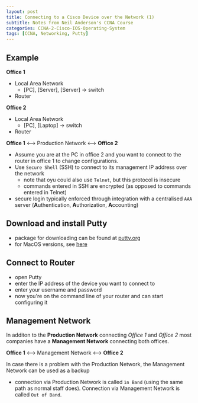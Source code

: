 ```yaml
--- 
layout: post 
title: Connecting to a Cisco Device over the Network (1)
subtitle: Notes from Neil Anderson's CCNA Course
categories: CCNA-2-Cisco-IOS-Operating-System
tags: [CCNA, Networking, Putty]
---
```


## Example

**Office 1**

- Local Area Network
    - [PC], [Server], [Server] -> switch
- Router


**Office 2**

- Local Area Network
    - [PC], [Laptop] -> switch
- Router


**Office 1** <--> Production Network <--> **Office 2**

- Assume you are at the PC in office 2 and you want to connect to the router in office 1 to change configurations.
- Use `Secure Shell` (SSH) to connect to its management IP address over the network
    - note that oyu could also use `Telnet`, but this protocol is insecure
    - commands entered in SSH are encrypted (as opposed to commands entered in Telnet)
- secure login typically enforced through integration with a centralised `AAA` server (**A**uthentication, **A**uthorization, **A**ccounting)

## Download and install Putty

- package for downloading can be found at [putty.org](https://putty.org/)
- for MacOS versions, see [here](https://www.ssh.com/academy/ssh/putty/mac)

## Connect to Router

- open Putty
- enter the IP address of the device you want to connect to
- enter your username and password
- now you're on the command line of your router and can start configuring it

## Management Network

In additon to the **Production Network** connecting *Office 1* and *Office 2* most companies have a **Management Network** connecting both offices. 

**Office 1** <--> Management Network <--> **Office 2**

In case there is a problem with the Production Network, the Management Network can be used as a backup

- connection via Production Network is called `ìn Band` (using the same path as normal staff does). Connection via Management Network is called `Out of Band`.